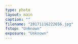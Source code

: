 ```yaml
---
type: photo
layout: main
caption: ""
filename: "20171116222656.jpg"
fstop: "Unknown"
exposure: "Unknown"
---
```

